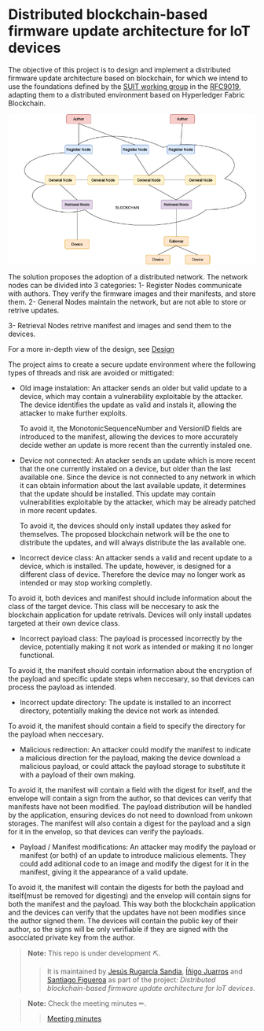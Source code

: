 # Distributed blockchain-based firmware update architecture for IoT devices

The objective of this project is to design and implement a distributed firmware update architecture based on blockchain, for which we intend to use the foundations defined by the [SUIT working group](https://datatracker.ietf.org/wg/suit/about/) in the [RFC9019](https://www.rfc-editor.org/rfc/rfc9019.pdf), adapting them to a distributed environment based on Hyperledger Fabric Blockchain.

![General Net](GeneralNet.drawio.png?raw=true "General Net")

The solution proposes the adoption of a distributed network. The network nodes can be 
divided into 3 categories:
1- Register Nodes communicate with authors. They verify the firmware images and their
manifests, and store them.
2- General Nodes maintain the network, but are not able to store or retrive updates.

3- Retrieval Nodes retrive manifest and images and send them to the devices.

For a more in-depth view of the design, see [Design](./Design)

The project aims to create a secure update environment where the following types of threads and risk are avoided or mittigated:

- Old image instalation: An attacker sends an older but valid update to a device,
which may contain a vulnerability exploitable by the attacker. The device identifies
the update as valid and instals it, allowing the attacker to make further exploits.

	To avoid it, the MonotonicSequenceNumber and VersionID fields are introduced to the 
manifest, allowing the devices to more accurately decide wether an update is more 
recent than the currently instaled one.

- Device not connected: An atacker sends an update which is more recent that the one
currently instaled on a device, but older than the last available one. Since the device
is not connected to any network in which it can obtain information about the last available
update, it determines that the update should be installed. This update may contain vulnerabilities
exploitable by the attacker, which may be already patched in more recent updates.

	To avoid it, the devices should only install updates they asked for themselves. The proposed
blockchain network will be the one to distribute the updates, and will always distribute the
las available one.

- Incorrect device class: An attacker sends a valid and recent update to a device, which is installed.
The update, however, is designed for a different class of device. Therefore the device may no longer 
work as intended or may stop working completly.

To avoid it, both devices and manifest should include information about the class of the target device.
This class will be neccesary to ask the blockchain application for update retrivals. Devices will only
install updates targeted at their own device class.

- Incorrect payload class: The payload is processed incorrectly by the device, potentially making it
not work as intended or making it no longer functional.

To avoid it, the manifest should contain information about the encryption of the payload and specific
update steps when neccesary, so that devices can process the payload as intended.

- Incorrect update directory: The update is installed to an incorrect directory, potentially making the
device not work as intended.

To avoid it, the manifest should contain a field to specify the directory for the payload when neccesary.

- Malicious redirection: An attacker could modify the manifest to indicate a malicious direction for the 
payload, making the device download a malicious payload, or could attack the payload storage to substitute
it with a payload of their own making.

To avoid it, the manifest will contain a field with the digest for itself, and the envelope will contain
a sign from the author, so that devices can verify that manifests have not been modified. The payload distribution
will be handled by the application, ensuring devices do not need to download from unkown storages. The manifest will
also contain a digest for the payload and a sign for it in the envelop, so that devices can verify the payloads.

- Payload / Manifest modifications: An attacker may modify the payload or manifest (or both) of an update to
introduce malicious elements. They could add aditional code to an image and modify the digest for it in the manifest,
giving it the appearance of a valid update.

To avoid it, the manifest will contain the digests for both the payload and itself(must be removed for digesting) and
the envelop will contain signs for both the manifest and the payload. This way both the blockchain application and
the devices can verify that the updates have not been modifies since the author signed them. The devices will contain
the public key of their author, so the signs will be only verifiable if they are signed with the asocciated 
private key from the author.



> **Note:** This repo is under development ⛏.
> > It is maintained by [Jesús Rugarcía Sandia](https://github.com/jesusrugarcia), [Íñigo Juarros](https://github.com/inijuarros) and [Santiago Figueroa](https://github.com/sfl0r3nz05) as part of the project: *Distributed blockchain-based firmware update architecture for IoT devices*.

> **Note:** Check the meeting minutes ✏.
> > [Meeting minutes](./minutes)
